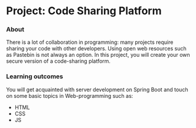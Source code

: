 # Project: Code Sharing Platform

### About
There is a lot of collaboration in programming: many projects require sharing your code with other developers. Using open web resources such as Pastebin is not always an option. In this project, you will create your own secure version of a code-sharing platform.

### Learning outcomes
You will get acquainted with server development on Spring Boot and touch on some basic topics in Web-programming such as:
 * HTML 
 * CSS 
 * JS
